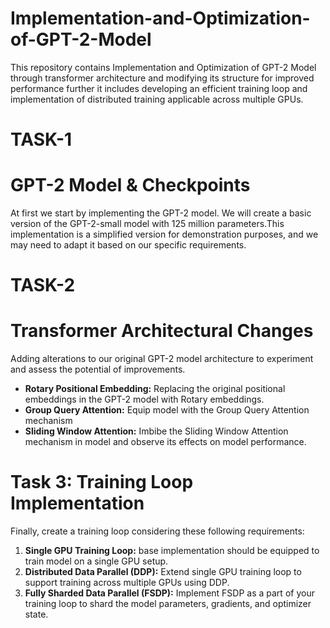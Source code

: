 # Implementation-and-Optimization-of-GPT-2-Model
This repository contains Implementation and Optimization of GPT-2 Model through transformer architecture and modifying its structure for improved performance further it includes developing an efficient training loop and implementation of distributed training applicable across multiple GPUs.

# TASK-1
# GPT-2 Model & Checkpoints 

At first we start by implementing the GPT-2 model. We will create a basic version of the GPT-2-small model with 125 million parameters.This implementation is a simplified version for demonstration purposes, and we may need to adapt it based on our specific requirements.

# TASK-2
# Transformer Architectural Changes 

Adding alterations to our original GPT-2 model architecture to experiment and assess the potential of improvements.

- **Rotary Positional Embedding:** Replacing the original positional embeddings in the GPT-2 model with Rotary embeddings.
- **Group Query Attention:** Equip model with the Group Query Attention mechanism 
- **Sliding Window Attention:** Imbibe the Sliding Window Attention mechanism in model and observe its effects on model performance.

# Task 3: Training Loop Implementation

Finally, create a training loop considering these following requirements:

1. **Single GPU Training Loop:** base implementation should be equipped to train model on a single GPU setup.
2. **Distributed Data Parallel (DDP):** Extend single GPU training loop to support training across multiple GPUs using DDP. 
3. **Fully Sharded Data Parallel (FSDP):** Implement FSDP as a part of your training loop to shard the model parameters, gradients, and optimizer state.
